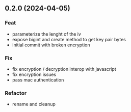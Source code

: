 ## 0.2.0 (2024-04-05)

### Feat

- parameterize the lenght of the iv
- expose bigint and create method to get key pair bytes
- initial commit with broken encryption

### Fix

- fix encryption / decryption interop with javascript
- fix encryption issues
- pass mac authentication

### Refactor

- rename and cleanup
